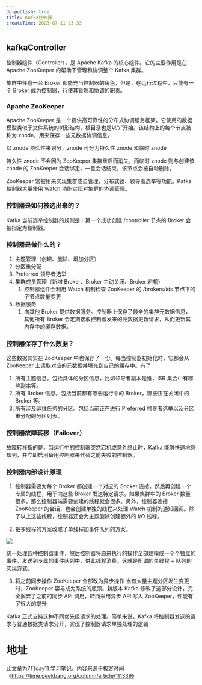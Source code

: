 ```yaml
---
dg-publish: true
title: Kafka控制器
createTime: 2023-07-11 23:33  
---
```


## kafkaController

控制器组件（Controller），是 Apache Kafka 的核心组件。它的主要作用是在 Apache ZooKeeper 的帮助下管理和协调整个 Kafka 集群。

集群中任意一台 Broker 都能充当控制器的角色，但是，在运行过程中，只能有一个 Broker 成为控制器，行使其管理和协调的职责。

### Apache ZooKeeper

Apache ZooKeeper 是一个提供高可靠性的分布式协调服务框架。它使用的数据模型类似于文件系统的树形结构，根目录也是以“/”开始。该结构上的每个节点被称为 znode，用来保存一些元数据协调信息。

以 znode 持久性来划分，znode 可分为持久性 znode 和临时 znode

持久性 znode 不会因为 ZooKeeper 集群重启而消失，而临时 znode 则与创建该 znode 的 ZooKeeper 会话绑定，一旦会话结束，该节点会被自动删除。

ZooKeeper 常被用来实现集群成员管理、分布式锁、领导者选举等功能。Kafka 控制器大量使用 Watch 功能实现对集群的协调管理。

### 控制器是如何被选出来的？

Kafka 当前选举控制器的规则是：第一个成功创建 /controller 节点的 Broker 会被指定为控制器。

### 控制器是做什么的？

1. 主题管理（创建、删除、增加分区）
2. 分区重分配
3. Preferred 领导者选举
4. 集群成员管理（新增 Broker、Broker 主动关闭、Broker 宕机）
	1. 控制器组件会利用 Watch 机制检查 ZooKeeper 的 /brokers/ids 节点下的子节点数量变更
5. 数据服务
	1. 向其他 Broker 提供数据服务。控制器上保存了最全的集群元数据信息，其他所有 Broker 会定期接收控制器发来的元数据更新请求，从而更新其内存中的缓存数据。

### 控制器保存了什么数据？

这些数据其实在 ZooKeeper 中也保存了一份。每当控制器初始化时，它都会从 ZooKeeper 上读取对应的元数据并填充到自己的缓存中。有了

1. 所有主题信息。包括具体的分区信息，比如领导者副本是谁，ISR 集合中有哪些副本等。
2. 所有 Broker 信息。包括当前都有哪些运行中的 Broker，哪些正在关闭中的 Broker 等。
3. 所有涉及运维任务的分区。包括当前正在进行 Preferred 领导者选举以及分区重分配的分区列表。

### 控制器故障转移（Failover）

故障转移指的是，当运行中的控制器突然宕机或意外终止时，Kafka 能够快速地感知到，并立即启用备用控制器来代替之前失败的控制器。

### 控制器内部设计原理

1. 控制器需要为每个 Broker 都创建一个对应的 Socket 连接，然后再创建一个专属的线程，用于向这些 Broker 发送特定请求。如果集群中的 Broker 数量很多，那么控制器端需要创建的线程就会很多。另外，控制器连接 ZooKeeper 的会话，也会创建单独的线程来处理 Watch 机制的通知回调。除了以上这些线程，控制器还会为主题删除创建额外的 I/O 线程。

2. 把多线程的方案改成了单线程加事件队列的方案。

![](https://static001.geekbang.org/resource/image/90/a3/90be543d426a6a450f360ab40e2734a3.jpg?wh=4160*2155)


统一处理各种控制器事件，然后控制器将原来执行的操作全部建模成一个个独立的事件，发送到专属的事件队列中，供此线程消费。这就是所谓的单线程 + 队列的实现方式。

3. 将之前同步操作 ZooKeeper 全部改为异步操作
当有大量主题分区发生变更时，ZooKeeper 容易成为系统的瓶颈。新版本 Kafka 修改了这部分设计，完全摒弃了之前的同步 API 调用，转而采用异步 API 写入 ZooKeeper，性能有了很大的提升

Kafka 正式支持这种不同优先级请求的处理。简单来说，Kafka 将控制器发送的请求与普通数据类请求分开，实现了控制器请求单独处理的逻辑

# 地址

此文章为7月day11 学习笔记，内容来源于极客时间《https://time.geekbang.org/column/article/111339》